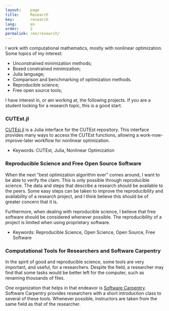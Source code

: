 ```yaml
---
layout:    page
title:     Research
key:       research
lang:      en
order:     2
permalink: /en/research/
---
```

I work with computational mathematics, mostly with nonlinear optimization.
Some topics of my interest:

  - Unconstrained minimization methods;
  - Boxed constrained minimization;
  - Julia language;
  - Comparison and benchmarking of optimization methods.
  - Reproducible science;
  - Free open source tools;

I have interest in, or am working at, the following projects.
If you are a student looking for a research topic, this is a good start.

### CUTEst.jl

[CUTEsj.jl](https://github.com/optimizers/CUTEst.jl) is a Julia interface for
the CUTEst repository.
This interface provides many ways to access the CUTEst functions, allowing a
work-now-improve-later workflow for nonlinear optimization.

 - Keywords: CUTEst, Julia, Nonlinear Optimization

### Reproducible Science and Free Open Source Software

When the next "best optimization algorithm ever" comes around, I want to be able
to verify the claim.
This is only possible through reproducible science.
The data and steps that describe a research should be available to the peers.
Some easy steps can be taken to improve the reproducibility and availability of
a research project, and I think believe this should be of greater concern that
it is.

Furthermore, when dealing with reproducible science, I believe that free
software should be considered whenever possible.
The reproducibility of a project is limited when using proprietary software.

 - Keywords: Reproducible Science, Open Science, Open Source, Free Software

### Computational Tools for Researchers and Software Carpentry

In the spirit of good and reproducible science, some tools are very important,
and useful, for a researchers.
Despite the field, a researcher may find that some tasks would be better left
for the computer, such as renaming thousands of files.

One organization that helps in that endeavor is
[Software Carpentry](http://software-carpentry.org/).
Software Carpentry provides researchers with a short introduction class to
several of these tools. Whenever possible, instructors are taken from the same
field as that of the researcher.
